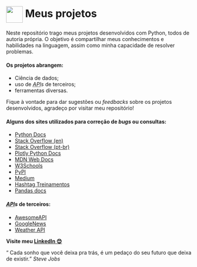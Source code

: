 <h1>
<img align="center" width="45px" src="https://upload.wikimedia.org/wikipedia/commons/thumb/1/1f/Python_logo_01.svg/800px-Python_logo_01.svg.png"> Meus projetos
</h1>

Neste repositório trago meus projetos desenvolvidos com Python, todos de autoria própria. O objetivo é compartilhar meus conhecimentos e habilidades na linguagem, assim como minha capacidade de resolver problemas.

#### Os projetos abrangem:

- Ciência de dados;
- uso de <abbr title="Application Programming Interface (Interface de Programação de Aplicação)">*API*</abbr>*s* de terceiros;
- ferramentas diversas.

Fique à vontade para dar sugestões ou *feedbacks* sobre os projetos desenvolvidos, agradeço por visitar meu repositório!

#### Alguns dos sites utilizados para correção de *bugs* ou consultas:

- [Python Docs](https://docs.python.org/3/)
- [Stack Overflow (en)](https://stackoverflow.com/)
- [Stack Overflow (pt-br)](https://pt.meta.stackoverflow.com/)
- [Plotly Python Docs](https://plotly.com/python/)
- [MDN Web Docs](https://developer.mozilla.org/pt-BR/)
- [W3Schools](https://www.w3schools.com/)
- [PyPI](https://pypi.org/)
- [Medium](https://medium.com/)
- [Hashtag Treinamentos](https://www.hashtagtreinamentos.com/blog)
- [Pandas docs](https://pandas.pydata.org/docs/)

#### <abbr title="Application Programming Interface (Interface de Programação de Aplicação)">*API*</abbr>*s* de terceiros:

- [AwesomeAPI](https://docs.awesomeapi.com.br/)
- [GoogleNews](https://news.google.com/)
- [Weather API](https://openweathermap.org/api)

**Visite meu [LinkedIn 😊](https://www.linkedin.com/in/henrique8825/)**

<q> Cada sonho que você deixa pra trás, é um pedaço do seu futuro que deixa de existir.</q> *Steve Jobs*